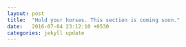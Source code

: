```yaml
---
layout: post
title:  "Hold your horses. This section is coming soon."
date:   2016-07-04 23:12:10 +0530
categories: jekyll update
---
```


<!-- {% highlight ruby %}
def print_hi(name)
  puts "Hi, #{name}"
end
print_hi('Tom')
#=> prints 'Hi, Tom' to STDOUT.
{% endhighlight %} -->
